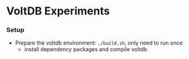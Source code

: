 # VoltDB Experiments #

### Setup

- Prepare the voltdb environment: ``./build.sh``, only need to run once
  - install dependency packages and compile voltdb
